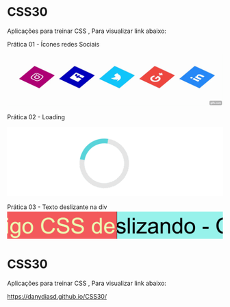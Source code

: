 # CSS30
Aplicações para treinar CSS , Para visualizar link abaixo:

Prática 01 - Ícones redes Sociais 

![alt text](https://github.com/danydiasd/CSS30/blob/master/redes_sociais/redes-sociais.gif?raw=true)

Prática 02 - Loading 

![alt text](https://github.com/danydiasd/CSS30/blob/master/loading/loading.gif?raw=true)

Prática 03 - Texto deslizante na div 
![alt text](https://github.com/danydiasd/CSS30/blob/master/texto_deslizante/css_texto.gif?raw=true)


# CSS30
Aplicações para treinar CSS , Para visualizar link abaixo:

https://danydiasd.github.io/CSS30/

